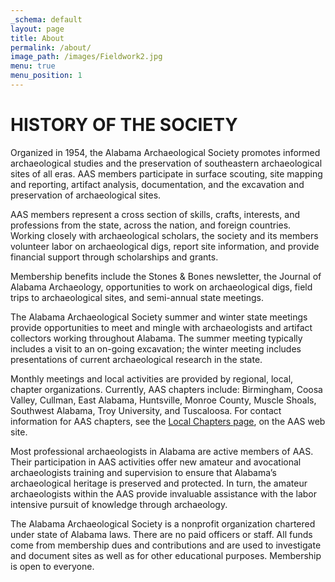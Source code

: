 ```yaml
---
_schema: default
layout: page
title: About
permalink: /about/
image_path: /images/Fieldwork2.jpg
menu: true
menu_position: 1
---
```

# HISTORY OF THE SOCIETY

Organized in 1954, the Alabama Archaeological Society promotes informed archaeological studies and the preservation of southeastern archaeological sites of all eras. AAS members participate in surface scouting, site mapping and reporting, artifact analysis, documentation, and the excavation and preservation of archaeological sites.

AAS members represent a cross section of skills, crafts, interests, and professions from the state, across the nation, and foreign countries. Working closely with archaeological scholars, the society and its members volunteer labor on archaeological digs, report site information, and provide financial support through scholarships and grants.

Membership benefits include the Stones & Bones newsletter, the Journal of Alabama Archaeology, opportunities to work on archaeological digs, field trips to archaeological sites, and semi-annual state meetings.

The Alabama Archaeological Society summer and winter state meetings provide opportunities to meet and mingle with archaeologists and artifact collectors working throughout Alabama. The summer meeting typically includes a visit to an on-going excavation; the winter meeting includes presentations of current archaeological research in the state.

Monthly meetings and local activities are provided by regional, local, chapter organizations. Currently, AAS chapters include: Birmingham, Coosa Valley, Cullman, East Alabama, Huntsville, Monroe County, Muscle Shoals, Southwest Alabama, Troy University, and Tuscaloosa. For contact information for AAS chapters, see the [Local Chapters page](/local-chapters/), on the AAS web site.

Most professional archaeologists in Alabama are active members of AAS. Their participation in AAS activities offer new amateur and avocational archaeologists training and supervision to ensure that Alabama’s archaeological heritage is preserved and protected. In turn, the amateur archaeologists within the AAS provide invaluable assistance with the labor intensive pursuit of knowledge through archaeology.

The Alabama Archaeological Society is a nonprofit organization chartered under state of Alabama laws. There are no paid officers or staff. All funds come from membership dues and contributions and are used to investigate and document sites as well as for other educational purposes. Membership is open to everyone.